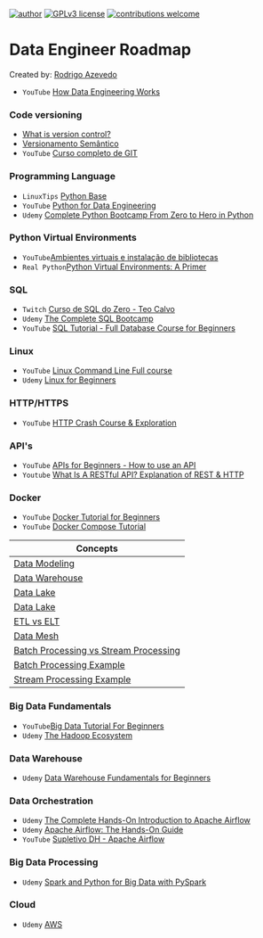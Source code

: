 [![author](https://img.shields.io/badge/author-razevedo1994-red.svg)](https://www.linkedin.com/in/azevedo94/) [![GPLv3 license](https://img.shields.io/badge/License-GPLv3-blue.svg)](http://perso.crans.org/besson/LICENSE.html) [![contributions welcome](https://img.shields.io/badge/contributions-welcome-brightgreen.svg?style=flat)](https://github.com/razevedo1994/data_engineer_roadmap/issues)

# Data Engineer Roadmap

Created by: [Rodrigo Azevedo](https://www.linkedin.com/in/azevedo94/)


- `YouTube` [How Data Engineering Works](https://www.youtube.com/watch?v=qWru-b6m030)


### Code versioning

- [What is version control?](https://www.atlassian.com/git/tutorials/what-is-version-control)
- [Versionamento Semântico](https://semver.org/lang/pt-BR/)
- `YouTube` [Curso completo de GIT](https://www.youtube.com/watch?v=OuOb1_qADBQ)


### Programming Language

- `LinuxTips` [Python Base](https://www.linuxtips.io/products/python-base)
- `YouTube` [Python for Data Engineering](https://www.youtube.com/watch?v=yl3uoL050gw&list=PL50mYnndduIHs5KReaz7F7aSelC-zG2zP)
- `Udemy` [Complete Python Bootcamp From Zero to Hero in Python](https://www.udemy.com/course/complete-python-bootcamp/?ranMID=39197&ranEAID=HTtUFxqit0c&ranSiteID=HTtUFxqit0c-1OxN5idcVF_YM1Xge1wiYg&utm_source=aff-campaign&LSNPUBID=HTtUFxqit0c&utm_medium=udemyads)


### Python Virtual Environments

- `YouTube`[Ambientes virtuais e instalação de bibliotecas](https://www.youtube.com/watch?v=naGF7EIUFp0)
- `Real Python`[Python Virtual Environments: A Primer](https://realpython.com/python-virtual-environments-a-primer/)


### SQL

- `Twitch` [Curso de SQL do Zero - Teo Calvo](https://www.twitch.tv/collections/1GD1BC-Y3BbhgA)
- `Udemy` [The Complete SQL Bootcamp](https://www.udemy.com/course/the-complete-sql-bootcamp/?ranMID=39197&ranEAID=HTtUFxqit0c&ranSiteID=HTtUFxqit0c-yn4syphFt3wsdlQl_2Sl0g&utm_source=aff-campaign&utm_medium=udemyads&LSNPUBID=HTtUFxqit0c)
- `YouTube` [SQL Tutorial - Full Database Course for Beginners](https://www.youtube.com/watch?v=HXV3zeQKqGY)


### Linux

- `YouTube` [Linux Command Line Full course](https://www.youtube.com/watch?v=2PGnYjbYuUo)
- `Udemy` [Linux for Beginners](https://www.udemy.com/course/linux-for-beginners-2021/?ranMID=39197&ranEAID=HTtUFxqit0c&ranSiteID=HTtUFxqit0c-hFZAmF_V4qoQMac49XY_Wg&LSNPUBID=HTtUFxqit0c&utm_source=aff-campaign&utm_medium=udemyads)


### HTTP/HTTPS

- `YouTube` [HTTP Crash Course & Exploration](https://www.youtube.com/watch?v=iYM2zFP3Zn0)


### API's

- `YouTube` [APIs for Beginners - How to use an API](https://www.youtube.com/watch?v=GZvSYJDk-us&t=6965s)
- `Youtube` [What Is A RESTful API? Explanation of REST & HTTP](https://www.youtube.com/watch?v=Q-BpqyOT3a8)


### Docker

- `YouTube` [Docker Tutorial for Beginners](https://www.youtube.com/watch?v=3c-iBn73dDE)
- `YouTube` [Docker Compose Tutorial](https://www.youtube.com/watch?v=HG6yIjZapSA)


| Concepts                                                                                                                                |
|-----------------------------------------------------------------------------------------------------------------------------------------|
| [Data Modeling](https://medium.com/sagar-explains-azure-and-analytics-data-engineerin/introduction-to-data-modelling-c0c44432ec0b)      |
| [Data Warehouse](https://www.analytics8.com/blog/what-is-a-data-warehouse/)                                                             |
| [Data Lake](https://www.youtube.com/watch?v=RQOXkuirWF0)                                                                                |
| [Data Lake](https://faun.pub/an-overview-of-data-lake-concepts-and-architectures-on-aws-and-azure-f485ed5110e2)                         |
| [ETL vs ELT](https://www.guru99.com/etl-vs-elt.html)                                                                                    |
| [Data Mesh](https://medium.com/data-hackers/data-mesh-indo-al%C3%A9m-do-data-lake-e-data-warehouse-465d57539d89)                        |
| [Batch Processing vs Stream Processing](https://gowthamy.medium.com/big-data-battle-batch-processing-vs-stream-processing-5d94600d8103) |
| [Batch Processing Example](https://www.startdataengineering.com/post/update-mysql-in-batch/)                                            |
| [Stream Processing Example](https://www.startdataengineering.com/post/data-engineering-project-for-beginners-stream-edition/)           |


### Big Data Fundamentals

- `YouTube`[Big Data Tutorial For Beginners](https://www.youtube.com/watch?v=16Z2WRtoO8Y)
- `Udemy` [The Hadoop Ecosystem](https://www.udemy.com/course/learn-big-data-the-hadoop-ecosystem-masterclass/?ranMID=39197&ranEAID=HTtUFxqit0c&ranSiteID=HTtUFxqit0c-cjIFaJzEck5Pdp99WCBpew&LSNPUBID=HTtUFxqit0c&utm_source=aff-campaign&utm_medium=udemyads)

### Data Warehouse

- `Udemy` [Data Warehouse Fundamentals for Beginners](https://www.udemy.com/course/data-warehouse-fundamentals-for-beginners/?ranMID=39197&ranEAID=HTtUFxqit0c&ranSiteID=HTtUFxqit0c-5Cssseb5O_hSY2lvbFd3bQ&LSNPUBID=HTtUFxqit0c&utm_source=aff-campaign&utm_medium=udemyads)


### Data Orchestration

- `Udemy` [The Complete Hands-On Introduction to Apache Airflow](https://www.udemy.com/course/the-complete-hands-on-course-to-master-apache-airflow/?ranMID=39197&ranEAID=HTtUFxqit0c&ranSiteID=HTtUFxqit0c-RLnxYMmqet2OlocFyF.SdQ&LSNPUBID=HTtUFxqit0c&utm_source=aff-campaign&utm_medium=udemyads)
- `Udemy` [Apache Airflow: The Hands-On Guide](https://www.udemy.com/course/the-ultimate-hands-on-course-to-master-apache-airflow/)
- `YouTube` [Supletivo DH - Apache Airflow](https://www.youtube.com/watch?v=f_lnDBR3rFU&t=468s)


### Big Data Processing

- `Udemy` [Spark and Python for Big Data with PySpark](https://www.udemy.com/course/spark-and-python-for-big-data-with-pyspark/?ranMID=39197&ranEAID=HTtUFxqit0c&ranSiteID=HTtUFxqit0c-qofM41MCAbjZoB0kUD_6vA&LSNPUBID=HTtUFxqit0c&utm_source=aff-campaign&utm_medium=udemyads)


### Cloud

- `Udemy` [AWS](https://www.udemy.com/course/aws-certified-cloud-practitioner-new/?ranMID=39197&ranEAID=HTtUFxqit0c&ranSiteID=HTtUFxqit0c-B0OpiE6Fs4IfdBOSfTrANg&utm_source=aff-campaign&utm_medium=udemyads&LSNPUBID=HTtUFxqit0c)











